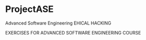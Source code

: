 # ProjectASE
Advanced Software Engineering 
EHICAL HACKING

EXERCISES FOR ADVANCED SOFTWARE ENGINEERING COURSE

